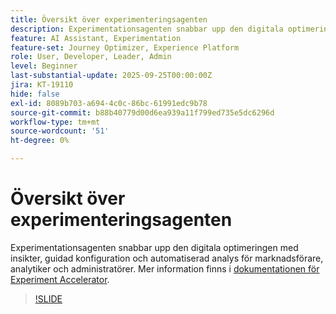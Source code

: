```yaml
---
title: Översikt över experimenteringsagenten
description: Experimentationsagenten snabbar upp den digitala optimeringen med insikter, guidad konfiguration och automatiserad analys för marknadsförare, analytiker och administratörer.
feature: AI Assistant, Experimentation
feature-set: Journey Optimizer, Experience Platform
role: User, Developer, Leader, Admin
level: Beginner
last-substantial-update: 2025-09-25T00:00:00Z
jira: KT-19110
hide: false
exl-id: 8089b703-a694-4c0c-86bc-61991edc9b78
source-git-commit: b88b40779d00d6ea939a11f799ed735e5dc6296d
workflow-type: tm+mt
source-wordcount: '51'
ht-degree: 0%

---
```


# Översikt över experimenteringsagenten

Experimentationsagenten snabbar upp den digitala optimeringen med insikter, guidad konfiguration och automatiserad analys för marknadsförare, analytiker och administratörer. Mer information finns i [dokumentationen för Experiment Accelerator](https://experienceleague.adobe.com/en/docs/journey-optimizer/using/content-management/content-experiment/experiment/experiment-accelerator).

>[!SLIDE](experimentation-agent-overview)

